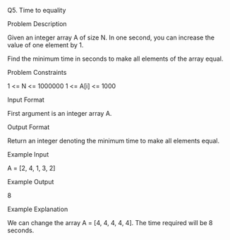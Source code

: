 Q5. Time to equality

Problem Description

Given an integer array A of size N. In one second, you can increase the value of one element by 1.

Find the minimum time in seconds to make all elements of the array equal.


Problem Constraints

1 <= N <= 1000000
1 <= A[i] <= 1000


Input Format

First argument is an integer array A.


Output Format

Return an integer denoting the minimum time to make all elements equal.


Example Input

A = [2, 4, 1, 3, 2]


Example Output

8


Example Explanation

We can change the array A = [4, 4, 4, 4, 4]. The time required will be 8 seconds.